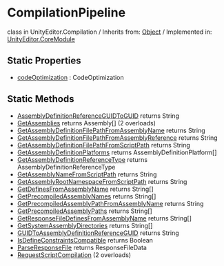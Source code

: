 # CompilationPipeline
class in UnityEditor.Compilation
 / Inherits from: <a href="https://docs.unity3d.com/6000.2/Documentation/ScriptReference/Object.html">Object</a> / Implemented in: <a href="https://docs.unity3d.com/6000.2/Documentation/ScriptReference/UnityEditor.CoreModule.html">UnityEditor.CoreModule</a>

## Static Properties
- <a href="https://docs.unity3d.com/6000.2/Documentation/ScriptReference/CompilationPipeline-codeOptimization.html">codeOptimization</a> : CodeOptimization

## Static Methods
- <a href="https://docs.unity3d.com/6000.2/Documentation/ScriptReference/CompilationPipeline.AssemblyDefinitionReferenceGUIDToGUID.html">AssemblyDefinitionReferenceGUIDToGUID</a> returns String
- <a href="https://docs.unity3d.com/6000.2/Documentation/ScriptReference/CompilationPipeline.GetAssemblies.html">GetAssemblies</a> returns Assembly[] (2 overloads)
- <a href="https://docs.unity3d.com/6000.2/Documentation/ScriptReference/CompilationPipeline.GetAssemblyDefinitionFilePathFromAssemblyName.html">GetAssemblyDefinitionFilePathFromAssemblyName</a> returns String
- <a href="https://docs.unity3d.com/6000.2/Documentation/ScriptReference/CompilationPipeline.GetAssemblyDefinitionFilePathFromAssemblyReference.html">GetAssemblyDefinitionFilePathFromAssemblyReference</a> returns String
- <a href="https://docs.unity3d.com/6000.2/Documentation/ScriptReference/CompilationPipeline.GetAssemblyDefinitionFilePathFromScriptPath.html">GetAssemblyDefinitionFilePathFromScriptPath</a> returns String
- <a href="https://docs.unity3d.com/6000.2/Documentation/ScriptReference/CompilationPipeline.GetAssemblyDefinitionPlatforms.html">GetAssemblyDefinitionPlatforms</a> returns AssemblyDefinitionPlatform[]
- <a href="https://docs.unity3d.com/6000.2/Documentation/ScriptReference/CompilationPipeline.GetAssemblyDefinitionReferenceType.html">GetAssemblyDefinitionReferenceType</a> returns AssemblyDefinitionReferenceType
- <a href="https://docs.unity3d.com/6000.2/Documentation/ScriptReference/CompilationPipeline.GetAssemblyNameFromScriptPath.html">GetAssemblyNameFromScriptPath</a> returns String
- <a href="https://docs.unity3d.com/6000.2/Documentation/ScriptReference/CompilationPipeline.GetAssemblyRootNamespaceFromScriptPath.html">GetAssemblyRootNamespaceFromScriptPath</a> returns String
- <a href="https://docs.unity3d.com/6000.2/Documentation/ScriptReference/CompilationPipeline.GetDefinesFromAssemblyName.html">GetDefinesFromAssemblyName</a> returns String[]
- <a href="https://docs.unity3d.com/6000.2/Documentation/ScriptReference/CompilationPipeline.GetPrecompiledAssemblyNames.html">GetPrecompiledAssemblyNames</a> returns String[]
- <a href="https://docs.unity3d.com/6000.2/Documentation/ScriptReference/CompilationPipeline.GetPrecompiledAssemblyPathFromAssemblyName.html">GetPrecompiledAssemblyPathFromAssemblyName</a> returns String
- <a href="https://docs.unity3d.com/6000.2/Documentation/ScriptReference/CompilationPipeline.GetPrecompiledAssemblyPaths.html">GetPrecompiledAssemblyPaths</a> returns String[]
- <a href="https://docs.unity3d.com/6000.2/Documentation/ScriptReference/CompilationPipeline.GetResponseFileDefinesFromAssemblyName.html">GetResponseFileDefinesFromAssemblyName</a> returns String[]
- <a href="https://docs.unity3d.com/6000.2/Documentation/ScriptReference/CompilationPipeline.GetSystemAssemblyDirectories.html">GetSystemAssemblyDirectories</a> returns String[]
- <a href="https://docs.unity3d.com/6000.2/Documentation/ScriptReference/CompilationPipeline.GUIDToAssemblyDefinitionReferenceGUID.html">GUIDToAssemblyDefinitionReferenceGUID</a> returns String
- <a href="https://docs.unity3d.com/6000.2/Documentation/ScriptReference/CompilationPipeline.IsDefineConstraintsCompatible.html">IsDefineConstraintsCompatible</a> returns Boolean
- <a href="https://docs.unity3d.com/6000.2/Documentation/ScriptReference/CompilationPipeline.ParseResponseFile.html">ParseResponseFile</a> returns ResponseFileData
- <a href="https://docs.unity3d.com/6000.2/Documentation/ScriptReference/CompilationPipeline.RequestScriptCompilation.html">RequestScriptCompilation</a> (2 overloads)
